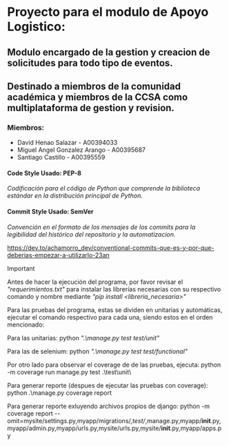 # Proyecto para el modulo de Apoyo Logistico:

## Modulo encargado de la gestion y creacion de solicitudes para todo tipo de eventos.
## Destinado a miembros de la comunidad académica y miembros de la CCSA como multiplataforma de gestion y revision.

### Miembros:

- David Henao Salazar - A00394033
- Miguel Angel Gonzalez Arango - A00395687
- Santiago Castillo - A00395559

#### Code Style Usado: PEP-8

*Codificación para el código de Python que comprende la biblioteca estándar en la distribución principal de Python.*

#### Commit Style Usado: SemVer

*Convención en el formato de los mensajes de los commits para la legibilidad del histórico del repositorio y la automatizacion.*

https://dev.to/achamorro_dev/conventional-commits-que-es-y-por-que-deberias-empezar-a-utilizarlo-23an

> [!IMPORTANT]
> Antes de hacer la ejecución del programa, por favor revisar el *"requerimientos.txt"* para instalar las librerías necesarias con su respectivo comando y nombre mediante *"pip install <libreria_necesaria>"*
>
> 
> Para las pruebas del programa, estas se dividen en unitarias y automáticas, ejecutar el comando respectivo para cada una, siendo estos en el orden mencionado:
>
> 
> Para las unitarias: python *".\manage.py test test/unit"*
>
> 
> Para las de selenium: python *".\manage.py test test/functional"*
>
>Por otro lado para observar el coverage de de las pruebas, ejecuta: python -m coverage run manage.py test .\test\unit\
>
>Para generar reporte (despues de ejecutar las pruebas con coverage): python .\manage.py coverage report
>
>Para generar reporte exluyendo archivos propios de django: python -m coverage report --omit=mysite/settings.py,myapp/migrations/*,test/*,manage.py,myapp/__init__.py,myapp/admin.py,myapp/urls.py,mysite/urls.py,mysite/__init__.py,myapp/apps.py
>